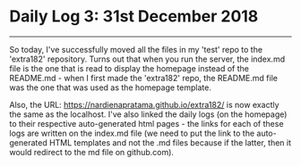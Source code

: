# Daily Log 3: 31st December 2018
-----

So today, I've successfully moved all the files in my 'test' repo to the 'extra182' repository. Turns out that when you run the server, the index.md file is the one that is read to display the homepage instead of the README.md - when I first made the 'extra182' repo, the README.md file was the one that was used as the homepage template.

Also, the URL: https://nardienapratama.github.io/extra182/ is now exactly the same as the localhost. I've also linked the daily logs (on the homepage) to their respective auto-generated html pages - the links for each of these logs are written on the index.md file (we need to put the link to the auto-generated HTML templates and not the .md files because if the latter, then it would redirect to the md file on github.com).
